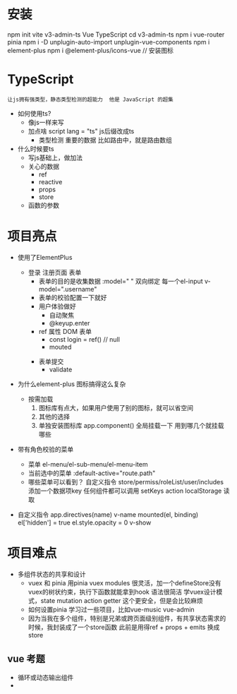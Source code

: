 # 安装
npm init vite
v3-admin-ts
Vue
TypeScript
cd v3-admin-ts
npm i vue-router pinia 
npm i -D unplugin-auto-import unplugin-vue-components
npm i element-plus
npm i @element-plus/icons-vue // 安装图标

# TypeScript
    让js拥有强类型，静态类型检测的超能力  他是 JavaScript 的超集
- 如何使用ts?
    - 像js一样来写
    - 加点啥 script lang = "ts"   js后缀改成ts
        - 类型检测
            重要的数据 比如路由中，就是路由数组
- 什么时候要ts
    - 写js基础上，做加法
    - 关心的数据
        - ref
        - reactive
        - props
        - store
    - 函数的参数

# 项目亮点
- 使用了ElementPlus
    - 登录 注册页面 表单
        - 表单的目的是收集数据 :model=" " 双向绑定
            每一个el-input v-model=".username"
        - 表单的校验配置一下就好
        - 用户体验做好
            - 自动聚焦
            - @keyup.enter
        - ref 属性 DOM 表单
            - const login = ref() // null
            - mouted <form ref="login">
        - 表单提交
            - validate

- 为什么element-plus 图标搞得这么复杂
    - 按需加载
        1. 图标库有点大，如果用户使用了别的图标，就可以省空间
        2. 其他的选择
        3. 单独安装图标库
            app.component() 全局挂载一下 用到哪几个就挂载哪些
- 带有角色校验的菜单
    - 菜单
        el-menu/el-sub-menu/el-menu-item
    - 当前选中的菜单
        :default-active="route.path"
    - 哪些菜单可以看到？
        自定义指令
        store/permiss/roleList/user/includes
        添加一个数据项key 任何组件都可以调用
        setKeys action
        localStorage 读取 
- 自定义指令
    app.directives(name)
    v-name
    mounted(el, binding)
    el['hidden'] = true
    el.style.opacity = 0  v-show

# 项目难点
- 多组件状态的共享和设计
    - vuex 和 pinia
        用pinia vuex modules 很灵活，加一个defineStore没有vuex的树状约束，执行下函数就能拿到hook 语法很简洁
        学vuex设计模式，state mutation action getter 这个更安全，但是会比较麻烦
    - 如何设置pinia
        学习过一些项目，比如vue-music vue-admin
    - 因为当我在多个组件，特别是兄弟或跨页面级别组件，有共享状态需求的时候，我封装成了一个store函数
        此前是用得ref + props + emits 换成store 


## vue 考题
- <component :is="componentName"/>
    循环或动态输出组件
- <template />
    与slot结合
    不会显示到页面上 可以接收指令
